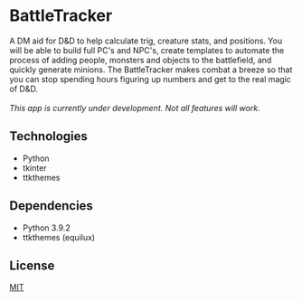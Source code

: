 # BattleTracker
A DM aid for D&D to help calculate trig, creature stats, and positions. You will be able to build full PC's and NPC's, create templates to automate the process of adding people, monsters and objects to the battlefield, and quickly generate minions. The BattleTracker makes combat a breeze so that you can stop spending hours figuring up numbers and get to the real magic of D&D.  
<br >
*This app is currently under development. Not all features will work.*

## Technologies
- Python  
- tkinter  
- ttkthemes

## Dependencies
- Python 3.9.2  
- ttkthemes (equilux)

## License
[MIT](https://spdx.org/licenses/MIT.html)
